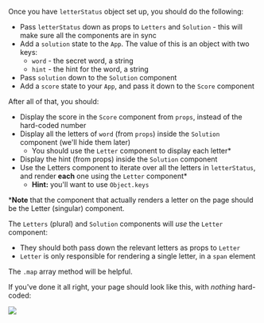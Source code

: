 
Once you have `letterStatus` object set up, you should do the following:

  

-   Pass `letterStatus` down as props to `Letters` and `Solution` - this will make sure all the components are in sync
-   Add a `solution` state to the `App`. The value of this is an object with two keys:
    -   `word` - the secret word, a string
    -   `hint` - the hint for the word, a string
-   Pass `solution` down to the `Solution` component
-   Add a `score` state to your `App`, and pass it down to the `Score` component

  

After all of that, you should:

  

-   Display the score in the `Score` component from `props`, instead of the hard-coded number
-   Display all the letters of `word` (from `props`) inside the `Solution` component (we'll hide them later)
    -   You should use the `Letter` component to display each letter*
-   Display the hint (from props) inside the `Solution` component
-   Use the Letters component to iterate over all the letters in `letterStatus`, and render **each** one using the `Letter` component*
    -   **Hint:** you'll want to use `Object.keys`

  

***Note** that the component that actually renders a letter on the page should be the Letter (singular) component.

  

The `Letters` (plural) and `Solution` components will _use_ the `Letter` component:

-   They should both pass down the relevant letters as props to `Letter`
-   `Letter` is only responsible for rendering a single letter, in a `span` element

  

The `.map` array method will be helpful.

  

If you've done it all right, your page should look like this, with _nothing_ hard-coded:

  

![](.guides/img/lesson-3.png)
